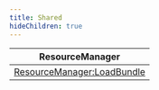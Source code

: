 ```yaml
---
title: Shared
hideChildren: true
---
```

| ResourceManager                                                              |
| ---------------------------------------------------------------------------- |
| [ResourceManager:LoadBundle](/vext/ref/hks/shr/ResourceManagerLoadBundle) |
